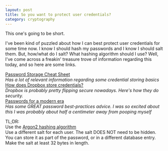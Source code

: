 ```yaml
---
layout: post
title: So you want to protect user credentials?
category: cryptography
---
```


This one's going to be short.

I've been kind of puzzled about how I can best protect user credentials for some
time now. I know I should hash my passwords and I know I should salt them. But,
how/what do I salt? What hashing algorithm should I use? Well, I've come across
a freakin' treasure trove of information regarding this today, and so here are
some links.

[Password Storage Cheat Sheet](https://www.owasp.org/index.php/Password_Storage_Cheat_Sheet#Use_a_cryptographically_strong_credential-specific_salt)  
*Has a lot of relevant information regarding some credential storing basics*  
[How does Dropbox store credentials?](https://blogs.dropbox.com/tech/2016/09/how-dropbox-securely-stores-your-passwords/)  
*Dropbox is probably pretty flipping secure nowadays. Here's how they do security.*  
[Passwords for a modern era](https://www.troyhunt.com/passwords-evolved-authentication-guidance-for-the-modern-era/)  
*Has some GREAT password best-practices advice. I was so excited about this I was
probably about half a centimeter away from pooping myself*  

TL;DR:  
Use the [Argon2 hashing algorithm](https://en.wikipedia.org/wiki/Argon2)  
Use a different salt for each user. The salt DOES NOT need to be hidden. You can
store it as part of the password, or in a different database entry. Make the salt
at least 32 bytes in length.
